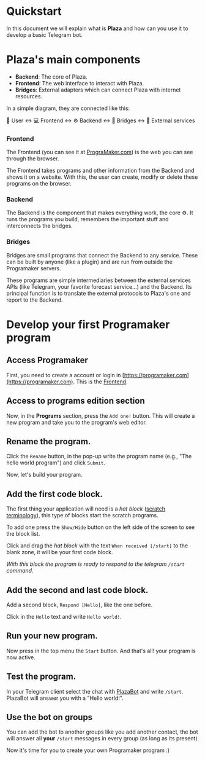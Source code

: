 # Quickstart

In this document we will explain what is **Plaza** and how can you use it to develop a basic Telegram bot.

# Plaza's main components

- **Backend**: The core of Plaza.
- **Frontend**: The web interface to interact with Plaza.
- **Bridges**: External adapters which can connect Plaza with internet resources.

In a simple diagram, they are connected like this:

👤 User ↔️ 💻 Frontend ↔️ ⚙️ Backend ↔️ 📡 Bridges ↔️ 📜 External services

### Frontend

The Frontend (you can see it at [PrograMaker.com](https://programaker.com)) is the web you can see through the browser.

The Frontend takes programs and other information from the Backend and shows it on a website. With this, the user can create, modify or delete these programs on the browser.


### Backend

The Backend is the component that makes everything work, the core ⚙️. It runs the programs you build, remembers the important stuff and interconnects the bridges.


### Bridges

Bridges are small programs that connect the Backend to any service. These can be built by anyone (like a plugin) and are run from outside the Programaker servers.

These programs are simple intermediaries between the external services APIs (like Telegram, your favorite forecast service...) and the Backend. Its principal function is to translate the external protocols to Plaza's one and report to the Backend.


# Develop your first Programaker program

## Access Programaker

First, you need to create a account or login in
[https://programaker.com](https://programaker.com). This is the [Frontend](#frontend).

<!-- TODO: Add how to register telegram -->

## Access to programs edition section

Now, in the **Programs** section, press the `Add one!` button. This will create a new program and take you to the program's web editor.


## Rename the program.

Click the `Rename` button, in the pop-up write the program name
(e.g., "The hello world program") and click `Submit`.

Now, let's build your program.


## Add the first code block.

The first thing your application will need is a *hat block* ([scratch terminology](https://en.scratch-wiki.info/wiki/Hat_Block)), this type of blocks start the scratch programs.

To add one press the `Show/Hide` button on the left side of the screen to see the block list.

Click and drag the *hat block* with the text `When received [/start]` to the blank zone, it will be your first code block.

*With this block the program is ready to respond to the telegram `/start` command.*


## Add the second and last code block.

Add a second block, `Respond [Hello]`, like the one before.

Click in the `Hello` text and write `Hello world!`.


## Run your new program.

Now press in the top menu the `Start` button. And that's all! your program is now active.


## Test the program.

In your Telegram client select the chat with [PlazaBot](https://t.me/PlazaProjectBot) and write `/start`. PlazaBot will answer you with a "Hello world!".


## Use the bot on groups

You can add the bot to another groups like you add another contact, the bot will answer all **your** `/start` messages in every group (as long as its present).

Now it's time for you to create your own Programaker program :)
